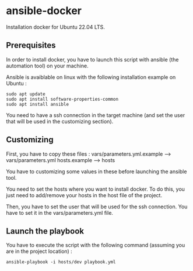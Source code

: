 # ansible-docker

Installation docker for Ubuntu 22.04 LTS.

## Prerequisites

In order to install docker, you have to launch this script with ansible (the automation tool) on your machine.

Ansible is avaiblable on linux with the following installation example on Ubuntu : 
```
sudo apt update
sudo apt install software-properties-common
sudo apt install ansible
```

You need to have a ssh connection in the target machine (and set the user that will be used in the customizing section).

## Customizing 

First, you have to copy these files :
vars/parameters.yml.example --> vars/parameters.yml
hosts.example --> hosts


You have to customizing some values in these before launching the ansible tool.

You need to set the hosts where you want to install docker. To do this, you just need to add/remove your hosts in the host file of the project.

Then, you have to set the user that will be used for the ssh connection. You have to set it in the vars/parameters.yml file.



## Launch the playbook

You have to execute the script with the following command (assuming you are in the project location) : 

```
ansible-playbook -i hosts/dev playbook.yml 
```


